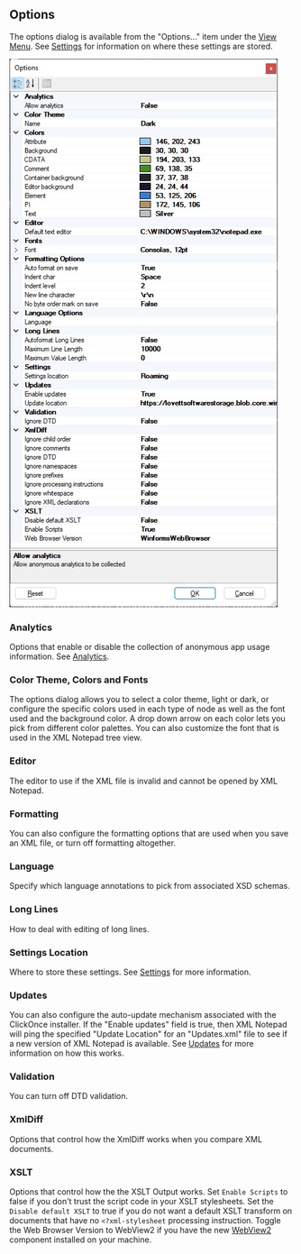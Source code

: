 
## Options

The options dialog is available from the "Options..." item under the [View Menu](menus.md).
See [Settings](settings.md) for information
on where these settings are stored.

![Options](../assets/images/options.jpg)

### Analytics
Options that enable or disable the collection of anonymous app usage information.  See [Analytics](analytics.md).

### Color Theme, Colors and Fonts
The options dialog allows you to select a color theme, light or dark, or configure the specific colors used in each type of node as well as the font used and the background color. A drop down arrow on each color lets you pick from different color palettes. You can also customize the font that is used in the XML Notepad tree view.

### Editor
The editor to use if the XML file is invalid
and cannot be opened by XML Notepad.

### Formatting
You can also configure the formatting options that are used when you save an XML file, or turn off formatting altogether.

### Language
Specify which language annotations to pick from associated XSD schemas.

### Long Lines
How to deal with editing of long lines.

### Settings Location
Where to store these settings.
See [Settings](settings.md) for more information.

### Updates

You can also configure the auto-update mechanism associated with
the ClickOnce installer. If the "Enable updates" field is true, then XML Notepad will ping the specified "Update Location" for an "Updates.xml" file to see if a new version of XML Notepad is available. See [Updates](updates.md) for more information on how this works.

### Validation
You can turn off DTD validation.

### XmlDiff
Options that control how the XmlDiff works when you compare XML
documents.

### XSLT
Options that control how the the XSLT Output works.
Set `Enable Scripts` to false if you don't trust the script code in your XSLT stylesheets.
Set the `Disable default XSLT` to true if you do not want a default XSLT transform
on documents that have no `<?xml-stylesheet` processing instruction.
Toggle the Web Browser Version to WebView2 if you have the new
[WebView2](https://developer.microsoft.com/en-us/microsoft-edge/webview2/)
component installed on your machine.
